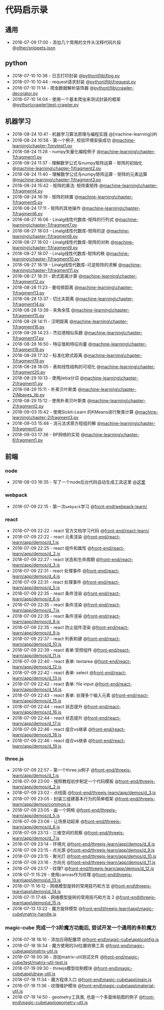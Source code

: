 # 代码启示录
## 通用
* 2018-07-09 17:00 - 添加几个常用的文件头注释代码片段  @[other/snippets.json](#)

## python
* 2018-07-10 10:38 - 日志打印封装 @[python\flib\flog.py](#)
* 2018-07-10 10:44 - request请求封装 @[python\flib\frequest.py](#)
* 2018-07-10 11:14 - 爬虫数据解析装饰器 @[python\flib\crawler-decorator.py](#)
* 2018-07-10 14:04 - 使用一个基本爬虫来测试封装的框架 @[python\crawler\test-crawler.py](#)

## 机器学习
* 2018-08-24 10:41 - 机器学习算法原理与编程实践 @[machine-learning\](#)
* 2018-08-24 10:58 - 第一个例子, 校验环境安装成功 @[machine-learning\chapter-1\mytest1.py](#)
* 2018-08-24 11:28 - numpy矢量化编程例子 @[machine-learning\chapter-1\fragment1.py](#)
* 2018-08-24 11:37 - 理解数学公式与numpy矩阵运算 - 矩阵的初始化 @[machine-learning\chapter-1\fragment2.py](#)
* 2018-08-24 11:40 - 理解数学公式与numpy矩阵运算 - 矩阵的元素运算 @[machine-learning\chapter-1\fragment3.py](#)
* 2018-08-24 15:42 - 矩阵的乘法: 矩阵乘矩阵 @[machine-learning\chapter-1\fragment4.py](#)
* 2018-08-24 16:19 - 矩阵的转置 @[machine-learning\chapter-1\fragment5.py](#)
* 2018-08-24 17:11 - 矩阵的其他操作 @[machine-learning\chapter-1\fragment6.py](#)
* 2018-08-27 16:06 - Linalg线性代数库-矩阵的行列式 @[machine-learning\chapter-1\fragment7.py](#)
* 2018-08-27 18:03 - Linalg线性代数库-矩阵的逆 @[machine-learning\chapter-1\fragment8.py](#)
* 2018-08-27 18:02 - Linalg线性代数库-矩阵的对称 @[machine-learning\chapter-1\fragment9.py](#)
* 2018-08-27 18:07 - Linalg线性代数库-矩阵的秩 @[machine-learning\chapter-1\fragment10.py](#)
* 2018-08-27 18:19 - Linalg线性代数库-可逆矩阵的求解 @[machine-learning\chapter-1\fragment11.py](#)
* 2018-08-27 18:31 - 欧式距离计算  @[machine-learning\chapter-1\fragment12.py](#)
* 2018-08-28 11:23 - 曼哈顿距离 @[machine-learning\chapter-1\fragment13.py](#)
* 2018-08-28 13:37 - 切比夫距离 @[machine-learning\chapter-1\fragment14.py](#)
* 2018-08-28 13:39 - 夹角余弦 @[machine-learning\chapter-1\fragment15.py](#)
* 2018-08-28 14:11 - 汉明距离 @[machine-learning\chapter-1\fragment16.py](#)
* 2018-08-28 14:23 - 杰拉德相似系数 @[machine-learning\chapter-1\fragment17.py](#)
* 2018-08-28 16:50 - 特征值和特征向量 @[machine-learning\chapter-1\fragment18.py](#)
* 2018-08-28 17:32 - 标准化欧式距离 @[machine-learning\chapter-1\fragment19.py](#)
* 2018-08-28 18:05 - 表和线性结构的可视化 @[machine-learning\chapter-1\fragment20.py](#)
* 2018-08-29 10:13 - 使用jieba分词 @[machine-learning\chapter-2\fragment1.py](#)
* 2018-08-29 15:11 - 朴素贝叶斯类 @[machine-learning\chapter-2\Nbayes_lib.py](#)
* 2018-08-29 15:12 - 使用朴素贝叶斯类 @[machine-learning\chapter-2\fragment2.py](#)
* 2018-09-03 15:42 - 使用Sickit-Learn 的KMeans进行聚类计算 @[machine-learning\chapter-2\fragment3.py](#)
* 2018-09-03 15:48 - 消元法求原方程组的解 @[machine-learning\chapter-5\fragment1.py](#)
* 2018-09-03 17:36 - BP网络的实现 @[machine-learning\chapter-6\fragment1.py](#)

## 前端
### node
* 2018-08-03 16:35 - 写了一个node后台代码自动生成工具这里 @[这里](https://github.com/fiyc/node-cli)
### webpack
* 2018-07-09 22:15 - 第一次`webpack`学习 @[front-end/webpack-learn/](#)

### react
* 2018-07-09 22:22 - react 官方文档学习代码 @[front-end/react-learn/](#)
* 2018-07-09 22:22 - react 元素渲染 @[front-end/react-learn/app/demos/d_1.js](#)
* 2018-07-09 22:25 - react 组件和属性 @[front-end/react-learn/app/demos/d_2.js](#)
* 2018-07-09 22:27 - react 状态和生命周期 @[front-end/react-learn/app/demos/d_3.js](#)
* 2018-07-09 22:31 - react 处理事件 @[front-end/react-learn/app/demos/d_4.js](#)
* 2018-07-09 22:31 - react 处理事件 @[front-end/react-learn/app/demos/d_5.js](#)
* 2018-07-09 22:35 - react 条件渲染 @[front-end/react-learn/app/demos/d_6.js](#)
* 2018-07-09 22:35 - react 条件渲染 @[front-end/react-learn/app/demos/d_7.js](#)
* 2018-07-09 22:35 - react 条件渲染 @[front-end/react-learn/app/demos/d_8.js](#)
* 2018-07-09 22:35 - react 防止组件渲染 @[front-end/react-learn/app/demos/d_9.js](#)
* 2018-07-09 22:37 - react 列表和键 @[front-end/react-learn/app/demos/d_10.js](#)
* 2018-07-09 22:39 - react 表单:受控组件 @[front-end/react-learn/app/demos/d_11.js](#)
* 2018-07-09 22:40 - react 表单: textarea @[front-end/react-learn/app/demos/d_12.js](#)
* 2018-07-09 22:42 - react 表单: select @[front-end/react-learn/app/demos/d_13.js](#)
* 2018-07-09 22:42 - react 表单: file input @[front-end/react-learn/app/demos/d_14.js](#)
* 2018-07-09 22:43 - react 表单: 处理多个输入元素 @[front-end/react-learn/app/demos/d_15.js](#)
* 2018-07-09 22:44 - react 状态提升 @[front-end/react-learn/app/demos/d_16.js](#)
* 2018-07-09 22:44 - react 状态提升 @[front-end/react-learn/app/demos/d_17.js](#)
* 2018-07-09 22:46 - react 组合vs继承 @[front-end/react-learn/app/demos/d_18.js](#)
* 2018-07-09 22:46 - react 组合vs继承 @[front-end/react-learn/app/demos/d_19.js](#)

### three.js
* 2018-07-09 22:57 - 第一个three.js例子 @[front-end/threejs-learn/app/demos/d_1.js](#)
* 2018-07-09 23:00 - 按照教程初步制定一个代码模板 @[front-end/threejs-learn/app/demos/d_2.js](#)
* 2018-07-09 23:02 - 点线面 @[front-end/threejs-learn/app/demos/d_3.js](#)
* 2018-07-09 23:05 - 封装三组建基本行为的简单框架 @[front-end/threejs-learn/app/demos/common.js](#)
* 2018-07-09 23:05 - 画一个网格 @[front-end/threejs-learn/app/demos/d_5.js](#)
* 2018-07-09 23:08 - 让场景动起来 @[front-end/threejs-learn/app/demos/d_6.js](#)
* 2018-07-09 23:13 - 三维空间的观察 @[front-end/threejs-learn/app/demos/d_7.js](#)
* 2018-07-09 23:14 - 环境光 @[front-end/threejs-learn/app/demos/d_8.js](#)
* 2018-07-09 23:15 - 点光源 @[front-end/threejs-learn/app/demos/d_9.js](#)
* 2018-07-09 23:15 - 聚光灯 @[front-end/threejs-learn/app/demos/d_10.js](#)
* 2018-07-09 23:16 - 方向光 @[front-end/threejs-learn/app/demos/d_11.js](#)
* 2018-07-09 23:17 - 纹理? @[front-end/threejs-learn/app/demos/d_12.js](#)
* 2018-07-11 15:29 - 使用canvas作为纹理 @[front-end\threejs-learn\app\demos\d_13.js](#)
* 2018-07-11 16:12 - 网络模型旋转的常用技巧和方法 @[front-end\threejs-learn\app\demos\d_14.js](#)
* 2018-07-11 17:46 - 网络模型旋转的常用技巧和方法 2  @[front-end\threejs-learn\app\demos\d_15.js](#)
* 2018-07-13 13:22 - 魔方旋转模型 @[front-end\threejs-learn\app\magic-cube\matrix-handle.js](#)

### magic-cube 完成一个3阶魔方功能后, 尝试开发一个通用的多阶魔方
* 2018-07-18 18:10 - 添加应用配置项 @[front-end\magic-cube\app\config.js](#)
* 2018-07-18 18:34 - 魔方使用的3d位置转换工具 @[front-end\magic-cube\app\matrix-util.js](#)
* 2018-07-19 00:36 - 添加matrix-util测试文件 @[front-end/magic-cube/test/matrix-util-test.js](#)
* 2018-07-19 09:30 - threejs模型绘制模块 @[front-end\magic-cube\app\draw-util.js](#)
* 2018-07-19 11:34 - 魔方程序入口 @[front-end\magic-cube\app\main.js](#)
* 2018-07-19 11:36 - 纹理维护模块 @[front-end\magic-cube\app\material-util.js](#)
* 2018-07-19 14:50 - geometry工具类, 也是一个多面体贴图的例子 @[front-end\magic-cube\app\geometry-util.js](#)